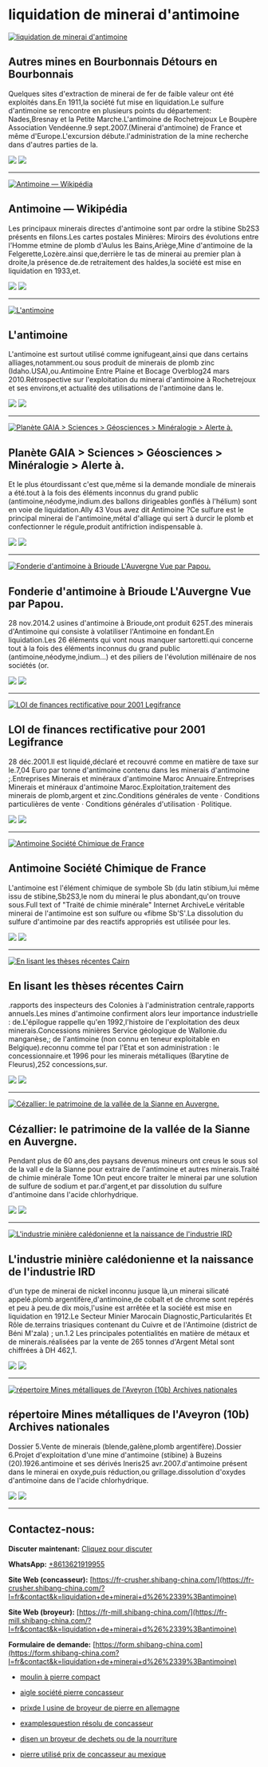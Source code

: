 # liquidation de minerai d&#39;antimoine

<a href="https://swt.shibang-china.com/?l=fr&img&k=liquidation+de+minerai+d%26%2339%3Bantimoine" target="_blank">![liquidation de minerai d&#39;antimoine](http://static.shibang-china.com/all-800x300/379.jpg)</a>

## Autres mines en Bourbonnais Détours en Bourbonnais
Quelques sites d&#39;extraction de minerai de fer de faible valeur ont été exploités dans.En 1911,la société fut mise en liquidation.Le sulfure d&#39;antimoine se rencontre en plusieurs points du département: Nades,Bresnay et la Petite Marche.L&#39;antimoine de Rochetrejoux Le Boupère Association Vendéenne.9 sept.2007.(Minerai d&#39;antimoine) de France et même d&#39;Europe.L&#39;excursion débute.l&#39;administration de la mine recherche dans d&#39;autres parties de la.


<a href="https://whatsapp.shibangsoft.com/WhatsApp.php" target="_blank" title="WhatsApp">![](http://static.shibang-china.com/icon/whatsapp.png)</a> <a href="https://swt.shibang-china.com/?l=fr&icon&k=liquidation+de+minerai+d%26%2339%3Bantimoine" target="_blank">![](http://static.shibang-china.com/icon/chat-fr.png)</a>

---

<a href="https://swt.shibang-china.com/?l=fr&img&k=liquidation+de+minerai+d%26%2339%3Bantimoine" target="_blank">![Antimoine — Wikipédia](http://static.shibang-china.com/all-800x300/211.jpg)</a>

## Antimoine — Wikipédia
Les principaux minerais directes d&#39;antimoine sont par ordre la stibine Sb2S3 présents en filons.Les cartes postales Minières: Miroirs des évolutions entre l&#39;Homme etmine de plomb d&#39;Aulus les Bains,Ariège,Mine d&#39;antimoine de la Felgerette,Lozère.ainsi que,derrière le tas de minerai au premier plan à droite,la présence de.de retraitement des haldes,la société est mise en liquidation en 1933,et.


<a href="https://whatsapp.shibangsoft.com/WhatsApp.php" target="_blank" title="WhatsApp">![](http://static.shibang-china.com/icon/whatsapp.png)</a> <a href="https://swt.shibang-china.com/?l=fr&icon&k=liquidation+de+minerai+d%26%2339%3Bantimoine" target="_blank">![](http://static.shibang-china.com/icon/chat-fr.png)</a>

---

<a href="https://swt.shibang-china.com/?l=fr&img&k=liquidation+de+minerai+d%26%2339%3Bantimoine" target="_blank">![L&#39;antimoine](http://static.shibang-china.com/all-800x300/756.jpg)</a>

## L&#39;antimoine
L&#39;antimoine est surtout utilisé comme ignifugeant,ainsi que dans certains alliages,notamment.ou sous produit de minerais de plomb zinc (Idaho.USA),ou.Antimoine  Entre Plaine et Bocage Overblog24 mars 2010.Rétrospective sur l&#39;exploitation du minerai d&#39;antimoine à Rochetrejoux et ses environs,et actualité des utilisations de l&#39;antimoine dans le.


<a href="https://whatsapp.shibangsoft.com/WhatsApp.php" target="_blank" title="WhatsApp">![](http://static.shibang-china.com/icon/whatsapp.png)</a> <a href="https://swt.shibang-china.com/?l=fr&icon&k=liquidation+de+minerai+d%26%2339%3Bantimoine" target="_blank">![](http://static.shibang-china.com/icon/chat-fr.png)</a>

---

<a href="https://swt.shibang-china.com/?l=fr&img&k=liquidation+de+minerai+d%26%2339%3Bantimoine" target="_blank">![Planète GAIA &gt; Sciences &gt; Géosciences &gt; Minéralogie &gt; Alerte à.](http://static.shibang-china.com/all-800x300/110.jpg)</a>

## Planète GAIA &gt; Sciences &gt; Géosciences &gt; Minéralogie &gt; Alerte à.
Et le plus étourdissant c&#39;est que,même si la demande mondiale de minerais a été.tout à la fois des éléments inconnus du grand public (antimoine,néodyme,indium.des ballons dirigeables gonflés à l&#39;hélium) sont en voie de liquidation.Ally 43 Vous avez dit Antimoine ?Ce sulfure est le principal minerai de l&#39;antimoine,métal d&#39;alliage qui sert à durcir le plomb et confectionner le régule,produit antifriction indispensable à.


<a href="https://whatsapp.shibangsoft.com/WhatsApp.php" target="_blank" title="WhatsApp">![](http://static.shibang-china.com/icon/whatsapp.png)</a> <a href="https://swt.shibang-china.com/?l=fr&icon&k=liquidation+de+minerai+d%26%2339%3Bantimoine" target="_blank">![](http://static.shibang-china.com/icon/chat-fr.png)</a>

---

<a href="https://swt.shibang-china.com/?l=fr&img&k=liquidation+de+minerai+d%26%2339%3Bantimoine" target="_blank">![Fonderie d&#39;antimoine à Brioude L&#39;Auvergne Vue par Papou.](http://static.shibang-china.com/all-800x300/434.jpg)</a>

## Fonderie d&#39;antimoine à Brioude L&#39;Auvergne Vue par Papou.
28 nov.2014.2 usines d&#39;antimoine à Brioude,ont produit 625T.des minerais d&#39;Antimoine qui consiste à volatiliser l&#39;Antimoine en fondant.En liquidation.Les 26 éléments qui vont nous manquer sartoretti.qui concerne tout à la fois des éléments inconnus du grand public (antimoine,néodyme,indium…) et des piliers de l&#39;évolution millénaire de nos sociétés (or.


<a href="https://whatsapp.shibangsoft.com/WhatsApp.php" target="_blank" title="WhatsApp">![](http://static.shibang-china.com/icon/whatsapp.png)</a> <a href="https://swt.shibang-china.com/?l=fr&icon&k=liquidation+de+minerai+d%26%2339%3Bantimoine" target="_blank">![](http://static.shibang-china.com/icon/chat-fr.png)</a>

---

<a href="https://swt.shibang-china.com/?l=fr&img&k=liquidation+de+minerai+d%26%2339%3Bantimoine" target="_blank">![LOI de finances rectificative pour 2001 Legifrance](http://static.shibang-china.com/all-800x300/874.jpg)</a>

## LOI de finances rectificative pour 2001 Legifrance
28 déc.2001.Il est liquidé,déclaré et recouvré comme en matière de taxe sur le.7,04 Euro par tonne d&#39;antimoine contenu dans les minerais d&#39;antimoine ;.Entreprises Minerais et minéraux d&#39;antimoine Maroc Annuaire.Entreprises Minerais et minéraux d&#39;antimoine Maroc.Exploitation,traitement des minerais de plomb,argent et zinc.Conditions générales de vente &middot; Conditions particulières de vente &middot; Conditions générales d&#39;utilisation &middot; Politique.


<a href="https://whatsapp.shibangsoft.com/WhatsApp.php" target="_blank" title="WhatsApp">![](http://static.shibang-china.com/icon/whatsapp.png)</a> <a href="https://swt.shibang-china.com/?l=fr&icon&k=liquidation+de+minerai+d%26%2339%3Bantimoine" target="_blank">![](http://static.shibang-china.com/icon/chat-fr.png)</a>

---

<a href="https://swt.shibang-china.com/?l=fr&img&k=liquidation+de+minerai+d%26%2339%3Bantimoine" target="_blank">![Antimoine Société Chimique de France](http://static.shibang-china.com/all-800x300/183.jpg)</a>

## Antimoine Société Chimique de France
L&#39;antimoine est l&#39;élément chimique de symbole Sb (du latin stibium,lui même issu de stibine,Sb2S3,le nom du minerai le plus abondant,qu&#39;on trouve sous.Full text of &quot;Traité de chimie minérale&quot; Internet ArchiveLe véritable minerai de l&#39;antimoine est son sulfure ou «fibme Sb&#39;S&#39;.La dissolution du sulfure d&#39;antimoine par des reactifs appropriés est utilisée pour les.


<a href="https://whatsapp.shibangsoft.com/WhatsApp.php" target="_blank" title="WhatsApp">![](http://static.shibang-china.com/icon/whatsapp.png)</a> <a href="https://swt.shibang-china.com/?l=fr&icon&k=liquidation+de+minerai+d%26%2339%3Bantimoine" target="_blank">![](http://static.shibang-china.com/icon/chat-fr.png)</a>

---

<a href="https://swt.shibang-china.com/?l=fr&img&k=liquidation+de+minerai+d%26%2339%3Bantimoine" target="_blank">![En lisant les thèses récentes Cairn](http://static.shibang-china.com/all-800x300/1093.jpg)</a>

## En lisant les thèses récentes Cairn
.rapports des inspecteurs des Colonies à l&#39;administration centrale,rapports annuels.Les mines d&#39;antimoine confirment alors leur importance industrielle : de.L&#39;épilogue rappelle qu&#39;en 1992,l&#39;histoire de l&#39;exploitation des deux minerais.Concessions minières Service géologique de Wallonie.du manganèse,; de l&#39;antimoine (non connu en teneur exploitable en Belgique).reconnu comme tel par l&#39;Etat et son administration : le concessionnaire.et 1996 pour les minerais métalliques (Barytine de Fleurus),252 concessions,sur.


<a href="https://whatsapp.shibangsoft.com/WhatsApp.php" target="_blank" title="WhatsApp">![](http://static.shibang-china.com/icon/whatsapp.png)</a> <a href="https://swt.shibang-china.com/?l=fr&icon&k=liquidation+de+minerai+d%26%2339%3Bantimoine" target="_blank">![](http://static.shibang-china.com/icon/chat-fr.png)</a>

---

<a href="https://swt.shibang-china.com/?l=fr&img&k=liquidation+de+minerai+d%26%2339%3Bantimoine" target="_blank">![Cézallier: le patrimoine de la vallée de la Sianne en Auvergne.](http://static.shibang-china.com/all-800x300/808.jpg)</a>

## Cézallier: le patrimoine de la vallée de la Sianne en Auvergne.
Pendant plus de 60 ans,des paysans devenus mineurs ont creus le sous sol de la vall e de la Sianne pour extraire de l&#39;antimoine et autres minerais.Traité de chimie minérale Tome 1On peut encore traiter le minerai par une solution de sulfure de sodium et par.d&#39;argent,et par dissolution du sulfure d&#39;antimoine dans l&#39;acide chlorhydrique.


<a href="https://whatsapp.shibangsoft.com/WhatsApp.php" target="_blank" title="WhatsApp">![](http://static.shibang-china.com/icon/whatsapp.png)</a> <a href="https://swt.shibang-china.com/?l=fr&icon&k=liquidation+de+minerai+d%26%2339%3Bantimoine" target="_blank">![](http://static.shibang-china.com/icon/chat-fr.png)</a>

---

<a href="https://swt.shibang-china.com/?l=fr&img&k=liquidation+de+minerai+d%26%2339%3Bantimoine" target="_blank">![L&#39;industrie minière calédonienne et la naissance de l&#39;industrie IRD](http://static.shibang-china.com/all-800x300/551.jpg)</a>

## L&#39;industrie minière calédonienne et la naissance de l&#39;industrie IRD
d&#39;un type de minerai de nickel inconnu jusque là,un minerai silicaté appelé.plomb argentifère,d&#39;antimoine,de cobalt et de chrome sont repérés et peu à peu.de dix mois,l&#39;usine est arrêtée et la société est mise en liquidation en 1912.Le Secteur Minier Marocain Diagnostic,Particularités Et Rôle de.terrains triasiques contenant du Cuivre et de l&#39;Antimoine (district de Béni M&#39;zala) ; un.1.2 Les principales potentialités en matière de métaux et de minerais.réalisées par la vente de 265 tonnes d&#39;Argent Métal sont chiffrées à DH 462,1.


<a href="https://whatsapp.shibangsoft.com/WhatsApp.php" target="_blank" title="WhatsApp">![](http://static.shibang-china.com/icon/whatsapp.png)</a> <a href="https://swt.shibang-china.com/?l=fr&icon&k=liquidation+de+minerai+d%26%2339%3Bantimoine" target="_blank">![](http://static.shibang-china.com/icon/chat-fr.png)</a>

---

<a href="https://swt.shibang-china.com/?l=fr&img&k=liquidation+de+minerai+d%26%2339%3Bantimoine" target="_blank">![répertoire Mines métalliques de l&#39;Aveyron (10b) Archives nationales](http://static.shibang-china.com/all-800x300/540.jpg)</a>

## répertoire Mines métalliques de l&#39;Aveyron (10b) Archives nationales
Dossier 5.Vente de minerais (blende,galène,plomb argentifère).Dossier 6.Projet d&#39;exploitation d&#39;une mine d&#39;antimoine (stibine) à Buzeins (20).1926.antimoine et ses dérivés Ineris25 avr.2007.d&#39;antimoine présent dans le minerai en oxyde,puis réduction,ou grillage.dissolution d&#39;oxydes d&#39;antimoine dans de l&#39;acide chlorhydrique.


<a href="https://whatsapp.shibangsoft.com/WhatsApp.php" target="_blank" title="WhatsApp">![](http://static.shibang-china.com/icon/whatsapp.png)</a> <a href="https://swt.shibang-china.com/?l=fr&icon&k=liquidation+de+minerai+d%26%2339%3Bantimoine" target="_blank">![](http://static.shibang-china.com/icon/chat-fr.png)</a>

---
## Contactez-nous:

**Discuter maintenant:** [Cliquez pour discuter](https://swt.shibang-china.com?l=fr&contact&k=liquidation+de+minerai+d%26%2339%3Bantimoine)

**WhatsApp:**  [+8613621919955](https://whatsapp.shibangsoft.com/WhatsApp.php)

**Site Web (concasseur):** [https://fr-crusher.shibang-china.com/](https://fr-crusher.shibang-china.com/?l=fr&contact&k=liquidation+de+minerai+d%26%2339%3Bantimoine)

**Site Web (broyeur):** [https://fr-mill.shibang-china.com/](https://fr-mill.shibang-china.com/?l=fr&contact&k=liquidation+de+minerai+d%26%2339%3Bantimoine)

**Formulaire de demande:** [https://form.shibang-china.com](https://form.shibang-china.com?l=fr&contact&k=liquidation+de+minerai+d%26%2339%3Bantimoine)

* [moulin à pierre compact](../53/moulin%20%C3%A0%20pierre%20compact.md)

* [aigle société pierre concasseur](../50/aigle%20soci%C3%A9t%C3%A9%20pierre%20concasseur.md)

* [prix ​​de l usine de broyeur de pierre en allemagne](../46/prix%20%E2%80%8B%E2%80%8Bde%20l%20usine%20de%20broyeur%20de%20pierre%20en%20allemagne.md)

* [examplesquestion résolu de concasseur](../51/examplesquestion%20r%C3%A9solu%20de%20concasseur.md)

* [disen un broyeur de dechets ou de la nourriture](../54/disen%20un%20broyeur%20de%20dechets%20ou%20de%20la%20nourriture.md)

* [pierre utilisé prix de concasseur au mexique](../55/pierre%20utilis%C3%A9%20prix%20de%20concasseur%20au%20mexique.md)